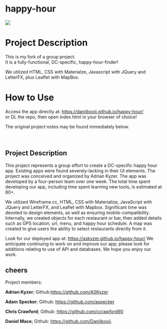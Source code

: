 # happy-hour

<img src="https://github.com/Daniibooii/happy-hour/blob/master/assets/images/HappyHourPHImage.PNG"><br>

# Project Description
This is my fork of a group project.<br>
It is a fully-functional, DC-specific, happy-hour-finder!<br>

We utilized HTML, CSS with Materialze, Javascript with JQuery and LetterFX, plus Leaflet with MapBox.<br>

# How to Use
Access the app directly at: https://daniibooii.github.io/happy-hour/<br>
or DL the repo, then open index.html in your browser of choice!<br>

The original project notes may be found immediately below.<br>
<br>
<br>
## Project Description
This project represents a group effort to create a DC-specific happy hour app.
Existing apps were found severely-lacking in their UI elements.
The project was conceived and organized by Adrian Kyzer.
The app was developed by a four-person team over one week.
The total time spent developing our app, including time spent learning new tools, is estimated at 80+.

We utilized Wireframe.cc, HTML, CSS with Materialize, JavaScript with JQuery and LetterFX, and Leaflet with Mapbox.
Significant time was devoted to design elements, as well as ensuring mobile-compatibility.
Internally, we created objects for each restaurant or bar, then added details such as GPS location, url, menu, and happy hour schedule. A map was created to give users the ability to select restaurants directly from it.

Look for our deployed app at: https://askyzer.github.io/happy-hour/
We anticipate continuing to work on and improve our app; please look for additions relating to use of API and databases.
We hope you enjoy our work.

## cheers

Project members:

__Adrian Kyzer__; Github:https://github.com/ASKyzer

__Adam Specker__; Github: https://github.com/aspecker

__Chris Crawford__; Github: https://github.com/ccrawford90

__Daniel Mace__; Github: https://github.com/Daniibooii.
